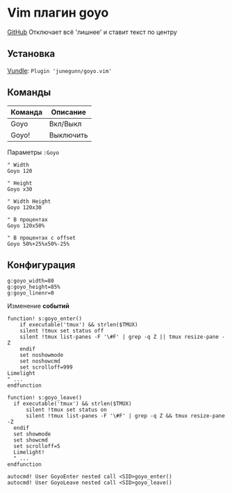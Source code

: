 # Vim плагин goyo
[GitHub](https://github.com/junegunn/goyo.vim)
Отключает всё 'лишнее' и ставит текст по центру

## Установка
[Vundle](vundle): `Plugin 'junegunn/goyo.vim'`

## Команды
| Команда | Описание  |
|---------|-----------|
| Goyo    | Вкл/Выкл  |
| Goyo!   | Выключить |

Параметры `:Goyo`
```vim
" Width
Goyo 120

" Height
Goyo x30

" Width Height
Goyo 120x30

" В процентах
Goyo 120x50%

" В процентах с offset
Goyo 50%+25%x50%-25%
```


## Конфигурация
```vim
g:goyo_width=80
g:goyo_height=85%
g:goyo_linenr=0
```

Изменение __событий__
```vim
function! s:goyo_enter()
    if executable('tmux') && strlen($TMUX)
	silent !tmux set status off
	silent !tmux list-panes -F '\#F' | grep -q Z || tmux resize-pane -Z
    endif
    set noshowmode
    set noshowcmd
    set scrolloff=999
Limelight
" ...
endfunction

function! s:goyo_leave()
  if executable('tmux') && strlen($TMUX)
      silent !tmux set status on
      silent !tmux list-panes -F '\#F' | grep -q Z && tmux resize-pane -Z
  endif
  set showmode
  set showcmd
  set scrolloff=5
  Limelight!
  " ...
endfunction
  
autocmd! User GoyoEnter nested call <SID>goyo_enter()
autocmd! User GoyoLeave nested call <SID>goyo_leave()
```
